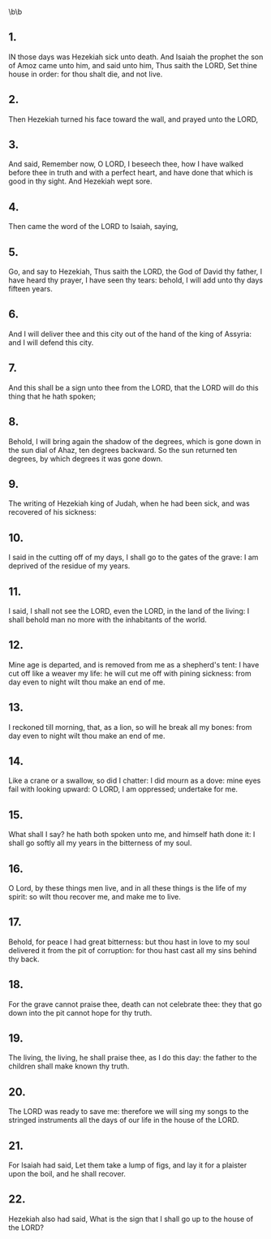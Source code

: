 \b\b
## 1.
IN those days was Hezekiah sick unto death.  And Isaiah the prophet the son of Amoz came unto him, and said unto him, Thus saith the LORD, Set thine house in order: for thou shalt die, and not live.
## 2.
Then Hezekiah turned his face toward the wall, and prayed unto the LORD,
## 3.
And said, Remember now, O LORD, I beseech thee, how I have walked before thee in truth and with a perfect heart, and have done that which is good in thy sight.  And Hezekiah wept sore.
## 4.
Then came the word of the LORD to Isaiah, saying,
## 5.
Go, and say to Hezekiah, Thus saith the LORD, the God of David thy father, I have heard thy prayer, I have seen thy tears: behold, I will add unto thy days fifteen years.
## 6.
And I will deliver thee and this city out of the hand of the king of Assyria: and I will defend this city.
## 7.
And this shall be a sign unto thee from the LORD, that the LORD will do this thing that he hath spoken;
## 8.
Behold, I will bring again the shadow of the degrees, which is gone down in the sun dial of Ahaz, ten degrees backward.  So the sun returned ten degrees, by which degrees it was gone down.
## 9.
The writing of Hezekiah king of Judah, when he had been sick, and was recovered of his sickness:
## 10.
I said in the cutting off of my days, I shall go to the gates of the grave: I am deprived of the residue of my years.
## 11.
I said, I shall not see the LORD, even the LORD, in the land of the living: I shall behold man no more with the inhabitants of the world.
## 12.
Mine age is departed, and is removed from me as a shepherd's tent: I have cut off like a weaver my life: he will cut me off with pining sickness: from day even to night wilt thou make an end of me.
## 13.
I reckoned till morning, that, as a lion, so will he break all my bones: from day even to night wilt thou make an end of me.
## 14.
Like a crane or a swallow, so did I chatter: I did mourn as a dove: mine eyes fail with looking upward: O LORD, I am oppressed; undertake for me.
## 15.
What shall I say?  he hath both spoken unto me, and himself hath done it: I shall go softly all my years in the bitterness of my soul.
## 16.
O Lord, by these things men live, and in all these things is the life of my spirit: so wilt thou recover me, and make me to live.
## 17.
Behold, for peace I had great bitterness: but thou hast in love to my soul delivered it from the pit of corruption: for thou hast cast all my sins behind thy back.
## 18.
For the grave cannot praise thee, death can not celebrate thee: they that go down into the pit cannot hope for thy truth.
## 19.
The living, the living, he shall praise thee, as I do this day: the father to the children shall make known thy truth.
## 20.
The LORD was ready to save me: therefore we will sing my songs to the stringed instruments all the days of our life in the house of the LORD.
## 21.
For Isaiah had said, Let them take a lump of figs, and lay it for a plaister upon the boil, and he shall recover.
## 22.
Hezekiah also had said, What is the sign that I shall go up to the house of the LORD?
